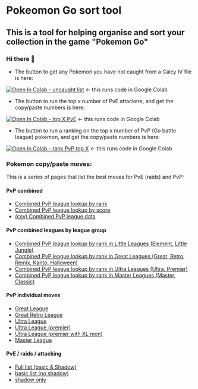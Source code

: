 # Pokeomon Go sort tool

## This is a tool for helping organise and sort your collection in the game "Pokemon Go" 

### Hi there 👋

<!--
**drmckenzie/drmckenzie** is a ✨ _special_ ✨ repository because its `README.md` (this file) appears on your GitHub profile.

Here are some ideas to get you started:

- 🔭 I’m currently working on ...
- 🌱 I’m currently learning ...
- 👯 I’m looking to collaborate on ...
- 🤔 I’m looking for help with ...
- 💬 Ask me about ...
- 📫 How to reach me: ...
- 😄 Pronouns: ...
- ⚡ Fun fact: ...
-->

- The button to get any Pokemon you have not caught from a Calcy IV file is here:

[![Open In Colab - uncaught list](https://colab.research.google.com/assets/colab-badge.svg)](https://colab.research.google.com/github/drmckenzie/drmckenzie.github.io/blob/main/notCaught.ipynb) <- this runs code in Google Colab

- The button to run the top x number of PvE attackers, and get the copy/paste numbers is here:

[![Open In Colab - top X PvE](https://colab.research.google.com/assets/colab-badge.svg)](https://colab.research.google.com/github/drmckenzie/drmckenzie.github.io/blob/main/topPveByType.ipynb) <- this runs code in Google Colab

- The button to run a ranking on the top x number of PvP (Go battle league) pokemon, and get the copy/paste numbers is here:

[![Open In Colab - rank PvP top X](https://colab.research.google.com/assets/colab-badge.svg)](https://colab.research.google.com/github/drmckenzie/drmckenzie.github.io/blob/main/PvPrating.ipynb) <- this runs code in Google Colab

### Pokemon copy/paste moves:

This is a series of pages that list the best moves for PvE (raids) and PvP:

#### PvP combined

- [Combined PvP league lookup by rank][PvP_leagues_rank]
- [Combined PvP league lookup by score][PvP_leagues_score]
- [(csv) Combined PvP league data][PvP_csv]

#### PvP combined leagues by league group

- [Combined PvP league lookup by rank in Little Leagues (Element, Little Jungle)][PvP_leagues_rank_Little]
- [Combined PvP league lookup by rank in Great Leagues (Great, Retro, Remix, Kanto, Halloween)][PvP_leagues_rank_Great]
- [Combined PvP league lookup by rank in Ultra Leagues (Ultra, Premier)][PvP_leagues_rank_Ultra]
- [Combined PvP league lookup by rank in Master Leagues (Master, Classic)][PvP_leagues_rank_Master]

#### PvP individual moves

- [Great League][PvP_great]
- [Great Retro League][PvP_retro]
- [Ultra League][PvP_ultra]
- [Ultra League (premier)][PvP_ultra_premier]
- [Ultra League (premier with XL mon)][PvP_ultra_premier_XL]
- [Master League][PvP_master]

#### PvE / raids / attacking

- [Full list (basic & Shadow)][PvE_basic_shadow]
- [basic list (no shadow)][PvE_basic]
- [shadow only][PvE_shadow]



<!-- List of references -->
[PvE_basic_shadow]: https://drmckenzie.github.io/raid_top_ranked_PvE_basic_and_shadow_copypaste.html
[PvE_basic]: https://drmckenzie.github.io/raid_top_ranked_PvE_copypaste.html
[PvE_shadow]: https://drmckenzie.github.io/raid_top_ranked_PvE_shadow_copypaste.html
[PvP_great]: https://drmckenzie.github.io/top_ranked_great_league_PvP_copypaste.html
[PvP_master]: https://drmckenzie.github.io/top_ranked_master_league_PvP_copypaste.html
[PvP_ultra_premier]: https://drmckenzie.github.io/top_ranked_premier_ultra_league_PvP_copypaste.html
[PvP_ultra_premier_XL]: https://drmckenzie.github.io/top_ranked_premier_ultra_league_XL_PvP_copypaste.html
[PvP_retro]: https://drmckenzie.github.io/top_ranked_retro_league_PvP_copypaste.html
[PvP_ultra]: https://drmckenzie.github.io/top_ranked_ultra_league_PvP_copypaste.html
[PvP_leagues]: https://drmckenzie.github.io/Top_X_pokemon_by_leagues.html
[PvP_leagues_score]: https://drmckenzie.github.io/Top_X_pokemon_by_leagues_score.html
[PvP_leagues_rank]: https://drmckenzie.github.io/Top_X_pokemon_by_leagues_rank.html
[PvP_leagues_rank_little]: https://drmckenzie.github.io/Top_X_pokemon_by_Little_leagues_rank.html
[PvP_leagues_rank_great]: https://drmckenzie.github.io/Top_X_pokemon_by_Great_leagues_rank.html
[PvP_leagues_rank_ultra]: https://drmckenzie.github.io/Top_X_pokemon_by_Ultra_leagues_rank.html
[PvP_leagues_rank_master]: https://drmckenzie.github.io/Top_X_pokemon_by_Master_leagues_rank.html
[PvP_csv]: https://drmckenzie.github.io/csv_Top_X_pokemon_by_leagues.csv
